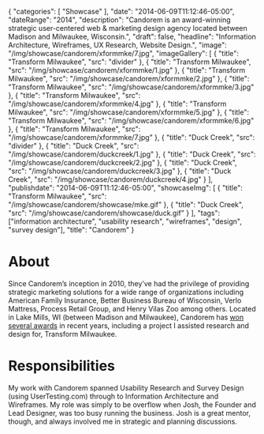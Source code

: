 {
   "categories": [
      "Showcase"
   ],
   "date": "2014-06-09T11:12:46-05:00",
   "dateRange": "2014",
   "description": "Candorem is an award-winning strategic user-centered web & marketing design agency located between Madison and Milwaukee, Wisconsin.",
   "draft": false,
   "headline": "Information Architecture, Wireframes, UX Research, Website Design.",
   "image": "/img/showcase/candorem/xformmke/7.jpg",
   "imageGallery": [
     {
       "title": "Transform Milwaukee",
       "src": "divider"
     },
     {
       "title": "Transform Milwaukee",
       "src": "/img/showcase/candorem/xformmke/1.jpg"
     },
     {
       "title": "Transform Milwaukee",
       "src": "/img/showcase/candorem/xformmke/2.jpg"
     },
     {
       "title": "Transform Milwaukee",
       "src": "/img/showcase/candorem/xformmke/3.jpg"
     },
     {
       "title": "Transform Milwaukee",
       "src": "/img/showcase/candorem/xformmke/4.jpg"
     },
     {
       "title": "Transform Milwaukee",
       "src": "/img/showcase/candorem/xformmke/5.jpg"
     },
     {
       "title": "Transform Milwaukee",
       "src": "/img/showcase/candorem/xformmke/6.jpg"
     },
     {
       "title": "Transform Milwaukee",
       "src": "/img/showcase/candorem/xformmke/7.jpg"
     },
     {
       "title": "Duck Creek",
       "src": "divider"
     },
     {
       "title": "Duck Creek",
       "src": "/img/showcase/candorem/duckcreek/1.jpg"
     },
     {
       "title": "Duck Creek",
       "src": "/img/showcase/candorem/duckcreek/2.jpg"
     },
     {
       "title": "Duck Creek",
       "src": "/img/showcase/candorem/duckcreek/3.jpg"
     },
     {
       "title": "Duck Creek",
       "src": "/img/showcase/candorem/duckcreek/4.jpg"
     }
   ],
   "publishdate": "2014-06-09T11:12:46-05:00",
   "showcaseImg": [
     {
       "title": "Transform Milwaukee",
       "src": "/img/showcase/candorem/showcase/mke.gif"
     },
     {
       "title": "Duck Creek",
       "src": "/img/showcase/candorem/showcase/duck.gif"
     }
   ],
   "tags": ["information architecture", "usability research", "wireframes", "design", "survey design"],
   "title": "Candorem"
}

# About

Since Candorem’s inception in 2010, they’ve had the privilege of providing strategic marketing solutions for a wide range of organizations including American Family Insurance, Better Business Bureau of Wisconsin, Verlo Mattress, Process Retail Group, and Henry Vilas Zoo among others. Located in Lake Mills, WI (between Madison and Milwaukee), Candorem has [won several awards](http://candorem.com/blog/) in recent years, including a project I assisted research and design for, Transform Milwaukee.

# Responsibilities

My work with Candorem spanned Usability Research and Survey Design (using UserTesting.com) through to Information Architecture and Wireframes. My role was simply to be overflow when Josh, the Founder and Lead Designer, was too busy running the business. Josh is a great mentor, though, and always involved me in strategic and planning discussions.
